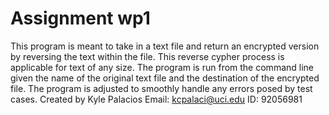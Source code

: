 # Assignment wp1
This program is meant to take in a text file and return an encrypted version by reversing the text within the file. This reverse cypher process is applicable for text of any size. The program is run from the command line given the name of the original text file and the destination of the encrypted file. The program is adjusted to smoothly handle any errors posed by test cases.
Created by Kyle Palacios Email: kcpalaci@uci.edu ID: 92056981
